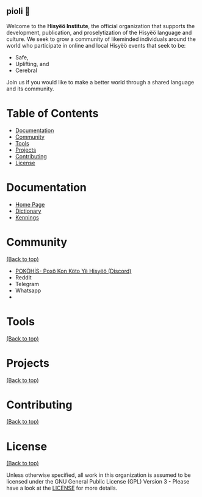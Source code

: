 ## pioli 👋

Welcome to the **Hisyëö Institute**, the official organization that supports the development, publication, and proselytization of the Hisyëö language and culture. We seek to grow a community of likeminded individuals around the world who participate in online and local Hisyëö events that seek to be:

- Safe,
- Uplifting, and
- Cerebral

Join us if you would like to make a better world through a shared language and its community.

# Table of Contents

- [Documentation](#documentation)
- [Community](#community)
- [Tools](#tools)
- [Projects](#projects)
- [Contributing](#contributing)
- [License](#license)

# Documentation

- [Home Page](https://hisyeo.github.io)
- [Dictionary](https://www.appsheet.com/start/b51571b2-bba5-4b6e-9055-207a8d59ad4e)
- [Kennings](https://hisyeo-kennings.glitch.me/)

# Community

[(Back to top)](#table-of-contents)

- [POKÖHİS- Poxö Kon Köto Yë Hisyëö (Discord)](https://discord.gg/48mUPRan9G)
- Reddit
- Telegram
- Whatsapp
- 

# Tools

[(Back to top)](#table-of-contents)

# Projects

[(Back to top)](#table-of-contents)

# Contributing

[(Back to top)](#table-of-contents)

# License

[(Back to top)](#table-of-contents)

Unless otherwise specified, all work in this organization is assumed to be licensed under the GNU General Public License (GPL) Version 3 - Please have a look at the [LICENSE](../LICENSE) for more details.
